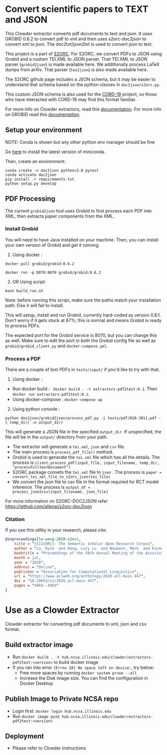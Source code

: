 # Convert scientific papers to TEXT and JSON

This Clowder extractor converts pdf documents to text and json.
It uses GROBID 0.6.2 to convert pdf to xml and then uses s2orc-doc2json to convert xml to json. The doc2txt/json2txt is used to convert json to text.

This project is a part of [S2ORC](https://github.com/allenai/s2orc). For S2ORC, we convert PDFs to JSON using Grobid and a custom TEI.XML to JSON parser. That TEI.XML to JSON parser (`grobid2json`) is made available here. We additionally process LaTeX dumps from arXiv. That parser (`tex2json`) is also made available here.

The S2ORC github page includes a JSON schema, but it may be easier to understand that schema based on the python classes in `doc2json/s2orc.py`.

This custom JSON schema is also used for the [CORD-19](https://github.com/allenai/cord19) project, so those who have interacted with CORD-19 may find this format familiar.

For more info on Clowder extractors, read this [documentation](https://clowder-framework.readthedocs.io/en/latest/develop/extractors.html).
For more info on GROBID read this [documentation](https://grobid.readthedocs.io/en/latest/Introduction/#:~:text=GROBID%20is%20a%20machine%20learning,made%20available%20in%20open%20source.).

## Setup your environment

NOTE: Conda is shown but any other python env manager should be fine

Go [here](https://docs.conda.io/en/latest/miniconda.html) to install the latest version of miniconda.

Then, create an environment:

```console
conda create -n doc2json python=3.8 pytest
conda activate doc2json
pip install -r requirements.txt
python setup.py develop
```

## PDF Processing

The current `grobid2json` tool uses Grobid to first process each PDF into XML, then extracts paper components from the XML.

### Install Grobid

You will need to have Java installed on your machine. Then, you can install your own version of Grobid and get it running.

1. Using docker : 
```
docker pull grobid/grobid:0.6.2

docker run -p 8070:8070 grobid/grobid:0.6.2
```

2. OR Using script:

```console
bash build_run.sh
```

Note: before running this script, make sure the paths match your installation path. Else it will fail to install.

This will setup, install and run Grobid, currently hard-coded as version 0.6.1. Don't worry if it gets stuck at 87%; this is normal and means Grobid is ready to process PDFs.

The expected port for the Grobid service is 8070, but you can change this as well. Make sure to edit the port in both the Grobid config file as well as `grobid/grobid_client.py` and `docker-compose.yml`.

### Process a PDF

There are a couple of test PDFs in `tests/input/` if you'd like to try with that.

1. Using docker :
- Run docker build :  ` docker build . -t extractors-pdf2text:0.1`. Then `docker run extractors-pdf2text:0.1`.
- Using docker-compose : `docker-compose up`

2. Using python console :

```console
python doc2json/grobid2json/process_pdf.py -i tests/pdf/N18-3011.pdf -t temp_dir/ -o output_dir/
```

This will generate a JSON file in the specified `output_dir`. If unspecified, the file will be in the `output/` directory from your path.

- The extractor will generate a `tei.xml`, `json` and `csv` file.
- The main process is `process_pdf_file()` method.
- Grobid is used to generate the `tei.xml` file which has all the details. The process is `client.process_pdf(input_file, input_filename, temp_dir, "processFulltextDocument")`
- S2ORC package convets the `tei.xml` file to `json` . The process is `paper = convert_tei_xml_file_to_s2orc_json(tei_file)`
- We convert the json file to csv file in the format required for RCT model inference. The process is `output_df = process_json2csv(input_filename, json_file)`

For more information on S2ORC-DOC2JSON refer https://github.com/allenai/s2orc-doc2json

### Citation
If you use this utility in your research, please cite:

```bibtex
@inproceedings{lo-wang-2020-s2orc,
    title = "{S}2{ORC}: The Semantic Scholar Open Research Corpus",
    author = "Lo, Kyle  and Wang, Lucy Lu  and Neumann, Mark  and Kinney, Rodney  and Weld, Daniel",
    booktitle = "Proceedings of the 58th Annual Meeting of the Association for Computational Linguistics",
    month = jul,
    year = "2020",
    address = "Online",
    publisher = "Association for Computational Linguistics",
    url = "https://www.aclweb.org/anthology/2020.acl-main.447",
    doi = "10.18653/v1/2020.acl-main.447",
    pages = "4969--4983"
}
```

# Use as a Clowder Extractor

Clowder extractor for converting pdf documents to xml, json and csv format.

## Build extractor image

- Run `docker build . -t hub.ncsa.illinois.edu/clowder/extractors-pdf2text:<version>` to build docker image
- If you ran into error `[Errno 28] No space left on device:`, try below:
    - Free more spaces by running `docker system prune --all` 
    - Increase the Disk image size. You can find the configuration in Docker Desktop

## Publish Image to Private NCSA repo
- Login first: `docker login hub.ncsa.illinois.edu`
- Run `docker image push hub.ncsa.illinois.edu/clowder/extractors-pdf2text:<version>`

## Deployment
- Please refer to Clowder instructions
